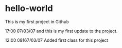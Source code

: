 # hello-world
This is my first project in Github

17:00 07/03/07 and this is my first update to the project.

12:00 08167/03/07 Added first class for this project